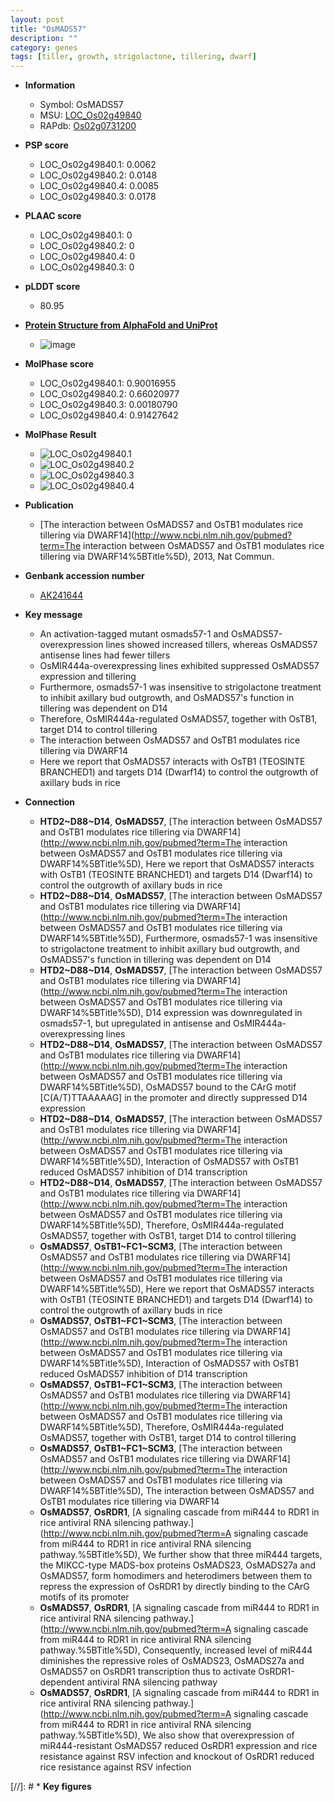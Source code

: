 ```yaml
---
layout: post
title: "OsMADS57"
description: ""
category: genes
tags: [tiller, growth, strigolactone, tillering, dwarf]
---
```


* **Information**  
    + Symbol: OsMADS57  
    + MSU: [LOC_Os02g49840](http://rice.plantbiology.msu.edu/cgi-bin/ORF_infopage.cgi?orf=LOC_Os02g49840)  
    + RAPdb: [Os02g0731200](http://rapdb.dna.affrc.go.jp/viewer/gbrowse_details/irgsp1?name=Os02g0731200)  

* **PSP score**  
    + LOC_Os02g49840.1: 0.0062 
    + LOC_Os02g49840.2: 0.0148 
    + LOC_Os02g49840.4: 0.0085 
    + LOC_Os02g49840.3: 0.0178 

* **PLAAC score**  
    + LOC_Os02g49840.1: 0 
    + LOC_Os02g49840.2: 0 
    + LOC_Os02g49840.4: 0 
    + LOC_Os02g49840.3: 0 

* **pLDDT score**
    + 80.95

* **[Protein Structure from AlphaFold and UniProt](https://www.uniprot.org/uniprotkb/Q6Z6W2/entry#structure)**
    + ![image](https://ricepsp.github.io/images/Q6/AF-Q6Z6W2-F1.png)

* **MolPhase score**
    + LOC_Os02g49840.1: 0.90016955
    + LOC_Os02g49840.2: 0.66020977
    + LOC_Os02g49840.3: 0.00180790
    + LOC_Os02g49840.4: 0.91427642

* **MolPhase Result**
    + ![LOC_Os02g49840.1](https://304243504.github.io/Pictures/LOC_Os02g/LOC_Os02g49840.1.png)
    + ![LOC_Os02g49840.2](https://304243504.github.io/Pictures/LOC_Os02g/LOC_Os02g49840.2.png)
    + ![LOC_Os02g49840.3](https://304243504.github.io/Pictures/LOC_Os02g/LOC_Os02g49840.3.png)
    + ![LOC_Os02g49840.4](https://304243504.github.io/Pictures/LOC_Os02g/LOC_Os02g49840.4.png)

* **Publication**  
    + [The interaction between OsMADS57 and OsTB1 modulates rice tillering via DWARF14](http://www.ncbi.nlm.nih.gov/pubmed?term=The interaction between OsMADS57 and OsTB1 modulates rice tillering via DWARF14%5BTitle%5D), 2013, Nat Commun.

* **Genbank accession number**  
    + [AK241644](http://www.ncbi.nlm.nih.gov/nuccore/AK241644)

* **Key message**  
    + An activation-tagged mutant osmads57-1 and OsMADS57-overexpression lines showed increased tillers, whereas OsMADS57 antisense lines had fewer tillers
    + OsMIR444a-overexpressing lines exhibited suppressed OsMADS57 expression and tillering
    + Furthermore, osmads57-1 was insensitive to strigolactone treatment to inhibit axillary bud outgrowth, and OsMADS57's function in tillering was dependent on D14
    + Therefore, OsMIR444a-regulated OsMADS57, together with OsTB1, target D14 to control tillering
    + The interaction between OsMADS57 and OsTB1 modulates rice tillering via DWARF14
    + Here we report that OsMADS57 interacts with OsTB1 (TEOSINTE BRANCHED1) and targets D14 (Dwarf14) to control the outgrowth of axillary buds in rice

* **Connection**  
    + __HTD2~D88~D14__, __OsMADS57__, [The interaction between OsMADS57 and OsTB1 modulates rice tillering via DWARF14](http://www.ncbi.nlm.nih.gov/pubmed?term=The interaction between OsMADS57 and OsTB1 modulates rice tillering via DWARF14%5BTitle%5D), Here we report that OsMADS57 interacts with OsTB1 (TEOSINTE BRANCHED1) and targets D14 (Dwarf14) to control the outgrowth of axillary buds in rice
    + __HTD2~D88~D14__, __OsMADS57__, [The interaction between OsMADS57 and OsTB1 modulates rice tillering via DWARF14](http://www.ncbi.nlm.nih.gov/pubmed?term=The interaction between OsMADS57 and OsTB1 modulates rice tillering via DWARF14%5BTitle%5D), Furthermore, osmads57-1 was insensitive to strigolactone treatment to inhibit axillary bud outgrowth, and OsMADS57's function in tillering was dependent on D14
    + __HTD2~D88~D14__, __OsMADS57__, [The interaction between OsMADS57 and OsTB1 modulates rice tillering via DWARF14](http://www.ncbi.nlm.nih.gov/pubmed?term=The interaction between OsMADS57 and OsTB1 modulates rice tillering via DWARF14%5BTitle%5D), D14 expression was downregulated in osmads57-1, but upregulated in antisense and OsMIR444a-overexpressing lines
    + __HTD2~D88~D14__, __OsMADS57__, [The interaction between OsMADS57 and OsTB1 modulates rice tillering via DWARF14](http://www.ncbi.nlm.nih.gov/pubmed?term=The interaction between OsMADS57 and OsTB1 modulates rice tillering via DWARF14%5BTitle%5D), OsMADS57 bound to the CArG motif [C(A/T)TTAAAAAG] in the promoter and directly suppressed D14 expression
    + __HTD2~D88~D14__, __OsMADS57__, [The interaction between OsMADS57 and OsTB1 modulates rice tillering via DWARF14](http://www.ncbi.nlm.nih.gov/pubmed?term=The interaction between OsMADS57 and OsTB1 modulates rice tillering via DWARF14%5BTitle%5D), Interaction of OsMADS57 with OsTB1 reduced OsMADS57 inhibition of D14 transcription
    + __HTD2~D88~D14__, __OsMADS57__, [The interaction between OsMADS57 and OsTB1 modulates rice tillering via DWARF14](http://www.ncbi.nlm.nih.gov/pubmed?term=The interaction between OsMADS57 and OsTB1 modulates rice tillering via DWARF14%5BTitle%5D), Therefore, OsMIR444a-regulated OsMADS57, together with OsTB1, target D14 to control tillering
    + __OsMADS57__, __OsTB1~FC1~SCM3__, [The interaction between OsMADS57 and OsTB1 modulates rice tillering via DWARF14](http://www.ncbi.nlm.nih.gov/pubmed?term=The interaction between OsMADS57 and OsTB1 modulates rice tillering via DWARF14%5BTitle%5D), Here we report that OsMADS57 interacts with OsTB1 (TEOSINTE BRANCHED1) and targets D14 (Dwarf14) to control the outgrowth of axillary buds in rice
    + __OsMADS57__, __OsTB1~FC1~SCM3__, [The interaction between OsMADS57 and OsTB1 modulates rice tillering via DWARF14](http://www.ncbi.nlm.nih.gov/pubmed?term=The interaction between OsMADS57 and OsTB1 modulates rice tillering via DWARF14%5BTitle%5D), Interaction of OsMADS57 with OsTB1 reduced OsMADS57 inhibition of D14 transcription
    + __OsMADS57__, __OsTB1~FC1~SCM3__, [The interaction between OsMADS57 and OsTB1 modulates rice tillering via DWARF14](http://www.ncbi.nlm.nih.gov/pubmed?term=The interaction between OsMADS57 and OsTB1 modulates rice tillering via DWARF14%5BTitle%5D), Therefore, OsMIR444a-regulated OsMADS57, together with OsTB1, target D14 to control tillering
    + __OsMADS57__, __OsTB1~FC1~SCM3__, [The interaction between OsMADS57 and OsTB1 modulates rice tillering via DWARF14](http://www.ncbi.nlm.nih.gov/pubmed?term=The interaction between OsMADS57 and OsTB1 modulates rice tillering via DWARF14%5BTitle%5D), The interaction between OsMADS57 and OsTB1 modulates rice tillering via DWARF14
    + __OsMADS57__, __OsRDR1__, [A signaling cascade from miR444 to RDR1 in rice antiviral RNA silencing pathway.](http://www.ncbi.nlm.nih.gov/pubmed?term=A signaling cascade from miR444 to RDR1 in rice antiviral RNA silencing pathway.%5BTitle%5D), We further show that three miR444 targets, the MIKCC-type MADS-box proteins OsMADS23, OsMADS27a and OsMADS57, form homodimers and heterodimers between them to repress the expression of OsRDR1 by directly binding to the CArG motifs of its promoter
    + __OsMADS57__, __OsRDR1__, [A signaling cascade from miR444 to RDR1 in rice antiviral RNA silencing pathway.](http://www.ncbi.nlm.nih.gov/pubmed?term=A signaling cascade from miR444 to RDR1 in rice antiviral RNA silencing pathway.%5BTitle%5D), Consequently, increased level of miR444 diminishes the repressive roles of OsMADS23, OsMADS27a and OsMADS57 on OsRDR1 transcription thus to activate OsRDR1-dependent antiviral RNA silencing pathway
    + __OsMADS57__, __OsRDR1__, [A signaling cascade from miR444 to RDR1 in rice antiviral RNA silencing pathway.](http://www.ncbi.nlm.nih.gov/pubmed?term=A signaling cascade from miR444 to RDR1 in rice antiviral RNA silencing pathway.%5BTitle%5D), We also show that overexpression of miR444-resistant OsMADS57 reduced OsRDR1 expression and rice resistance against RSV infection and knockout of OsRDR1 reduced rice resistance against RSV infection

[//]: # * **Key figures**  



